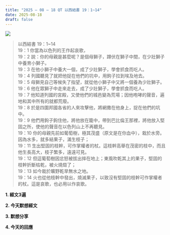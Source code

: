 ```yaml
---
title: "2025 – 08 – 18 QT 以西結書 19：1~14"
date: 2025-08-18
draft: false
---
```


![](/images/qt.jpg)
> 以西結書 19：1~14  
> 19：1 你當為以色列的王作起哀歌，  
> 19：2 說：你的母親是甚麼呢？是個母獅子，蹲伏在獅子中間，在少壯獅子中養育小獅子。  
> 19：3 在他小獅子中養大一個，成了少壯獅子，學會抓食而吃人。  
> 19：4 列國聽見了就把他捉在他們的坑中，用鉤子拉到埃及地去。  
> 19：5 母獅見自己等候失了指望，就從他小獅子中又將一個養為少壯獅子。  
> 19：6 他在眾獅子中走來走去，成了少壯獅子，學會抓食而吃人。  
> 19：7 他知道列國的宮殿，又使他們的城邑變為荒場；因他咆哮的聲音，遍地和其中所有的就都荒廢。  
> 19：8 於是四圍邦國各省的人來攻擊他，將網撒在他身上，捉在他們的坑中。  
> 19：9 他們用鉤子鉤住他，將他放在籠中，帶到巴比倫王那裡，將他放入堅固之所，使他的聲音在以色列山上不再聽見。  
> 19：10 你的母親先前如葡萄樹，極其茂盛（原文是在你血中），栽於水旁。因為水多，就多結果子，滿生枝子；  
> 19：11 生出堅固的枝幹，可作掌權者的杖。這枝幹高舉在茂密的枝中，而且他生長高大，枝子繁多，遠遠可見。  
> 19：12 但這葡萄樹因忿怒被拔出摔在地上；東風吹乾其上的果子，堅固的枝幹折斷枯乾，被火燒燬了；  
> 19：13 如今栽於曠野乾旱無水之地。  
> 19：14 火也從他枝幹中發出，燒滅果子，以致沒有堅固的枝幹可作掌權者的杖。這是哀歌，也必用以作哀歌。

**1. 經文3遍**

**2. 今天默想經文**

**3. 默想分享**

**4. 今天的回應**


